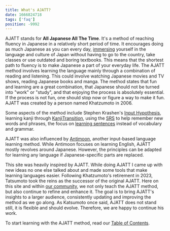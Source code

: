 ```yaml
---
title: What's AJATT?
date: 1666824718
tags: ['faq']
position: -9992
---
```


AJATT stands for **All Japanese All The Time**.
It's a method of reaching fluency in Japanese in a relatively short period of time.
It encourages doing as much Japanese as you can every day,
[immersing](whats-immersion.html) yourself in the language and culture of Japan
without having to go to the country, take classes or use outdated and boring textbooks.
This means that the shortest path to fluency is to make Japanese a part of your everyday life.
The AJATT method involves learning the language
mainly through a combination of reading and listening.
This could involve watching Japanese movies and TV shows,
reading Japanese books and manga.
The method states that fun and learning are a great combination,
that Japanese should not be turned into "work" or "study",
and that enjoying the process is absolutely essential.
If the process is not fun, one should stop now or figure a way to make it fun.
AJATT was created by a person named Khatzumoto in 2006.

Some aspects of the method include
Stephen Krashen's [Input Hypothesis](what-is-comprehensible-input.html),
learning kanji through [KanjiTransition](jp1k-anki-deck.html),
using the [SRS](spaced-repetition.html) to help remember new words and phrases,
the focus on [learning sentences](sentence-mining.html) instead of vocabulary and grammar.

AJATT was also influenced by [Antimoon](https://www.antimoon.com/),
another input-based language learning method.
While Antimoon focuses on learning English,
AJATT mostly revolves around Japanese.
However, the principles can be adapted for learning any language
if Japanese-specific parts are replaced.

This site was heavily inspired by AJATT.
While doing AJATT I came up with new ideas no one else talked about
and made some tools that make learning languages easier.
Following Khatzumoto's retirement in 2023,
Tatsumoto took the reins as the successor of the original AJATT.
Here on this site
and within [our community](join-our-community.html),
we not only teach the AJATT method,
but also continue to refine and enhance it.
The goal is to bring AJATT's insights to a larger audience,
consistently updating and improving the method as we go along.
As Katsumoto once said,
AJATT does not stand still,
it is flexible and should evolve.
Therefore, we are happy to continue his work.

To start learning with the AJATT method,
read our [Table of Contents](table-of-contents.html).
